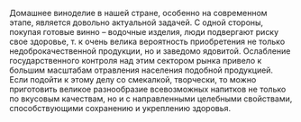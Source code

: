 <!--2024-03-03 21:45:28-->
Домашнее виноделие в нашей стране, особенно на современном этапе, является довольно актуальной задачей. С одной стороны, покупая готовые винно – водочные изделия, люди подвергают риску свое здоровье, т. к очень велика вероятность приобретения не только недоброкачественной продукции, но и заведомо ядовитой. Ослабление государственного контроля над этим сектором рынка привело к большим масштабам отравления населения подобной продукцией.
Если подойти к этому делу со смекалкой, творчески, то можно приготовить великое разнообразие всевозможных напитков не только по вкусовым качествам, но и с направленными целебными свойствами, способствующими сохранению и укреплению здоровья.